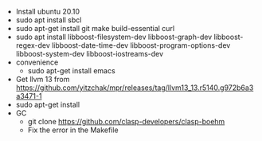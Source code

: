 * Install ubuntu 20.10
* sudo apt install sbcl
* sudo apt-get install git make build-essential curl
* sudo apt install libboost-filesystem-dev libboost-graph-dev libboost-regex-dev libboost-date-time-dev libboost-program-options-dev libboost-system-dev libboost-iostreams-dev
* convenience
  * sudo apt-get install emacs
* Get llvm 13 from https://github.com/yitzchak/mpr/releases/tag/llvm13_13.r5140.g972b6a3a3471-1
* sudo apt-get install <the download from above>
* GC
  * git clone https://github.com/clasp-developers/clasp-boehm
  * Fix the error in the Makefile 
